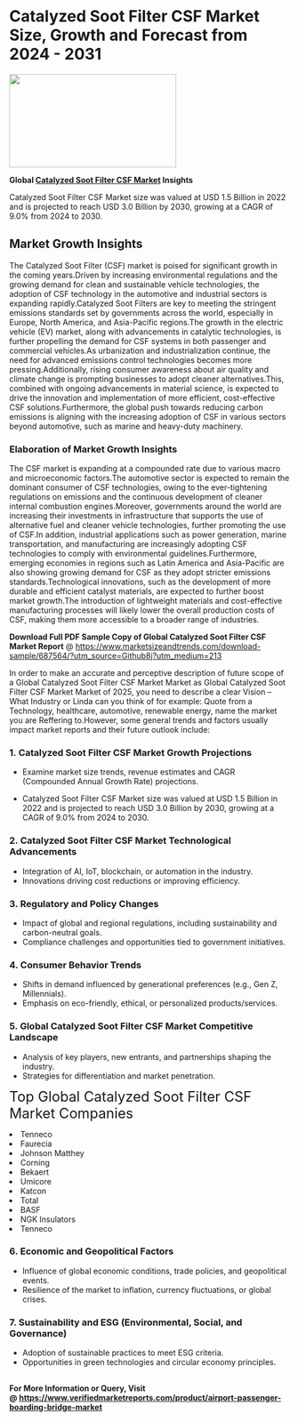 <H1>Catalyzed Soot Filter CSF Market Size, Growth and Forecast from 2024 - 2031</H1><img class="aligncenter size-medium wp-image-584254" src="https://thirdeyenews.in/wp-content/uploads/2024/09/Global-Market-Research-300x168.jpeg" alt="" width="300" height="168" /><p><strong>Global&nbsp;<a href="https://www.marketsizeandtrends.com/download-sample/687564/?utm_source=Github8j?utm_medium=213">Catalyzed Soot Filter CSF Market</a> Insights</strong></p><p>Catalyzed Soot Filter CSF Market size was valued at USD 1.5 Billion in 2022 and is projected to reach USD 3.0 Billion by 2030, growing at a CAGR of 9.0% from 2024 to 2030.</p><p><h2>Market Growth Insights</h2> The Catalyzed Soot Filter (CSF) market is poised for significant growth in the coming years.Driven by increasing environmental regulations and the growing demand for clean and sustainable vehicle technologies, the adoption of CSF technology in the automotive and industrial sectors is expanding rapidly.Catalyzed Soot Filters are key to meeting the stringent emissions standards set by governments across the world, especially in Europe, North America, and Asia-Pacific regions.The growth in the electric vehicle (EV) market, along with advancements in catalytic technologies, is further propelling the demand for CSF systems in both passenger and commercial vehicles.As urbanization and industrialization continue, the need for advanced emissions control technologies becomes more pressing.Additionally, rising consumer awareness about air quality and climate change is prompting businesses to adopt cleaner alternatives.This, combined with ongoing advancements in material science, is expected to drive the innovation and implementation of more efficient, cost-effective CSF solutions.Furthermore, the global push towards reducing carbon emissions is aligning with the increasing adoption of CSF in various sectors beyond automotive, such as marine and heavy-duty machinery. <h3>Elaboration of Market Growth Insights</h3> The CSF market is expanding at a compounded rate due to various macro and microeconomic factors.The automotive sector is expected to remain the dominant consumer of CSF technologies, owing to the ever-tightening regulations on emissions and the continuous development of cleaner internal combustion engines.Moreover, governments around the world are increasing their investments in infrastructure that supports the use of alternative fuel and cleaner vehicle technologies, further promoting the use of CSF.In addition, industrial applications such as power generation, marine transportation, and manufacturing are increasingly adopting CSF technologies to comply with environmental guidelines.Furthermore, emerging economies in regions such as Latin America and Asia-Pacific are also showing growing demand for CSF as they adopt stricter emissions standards.Technological innovations, such as the development of more durable and efficient catalyst materials, are expected to further boost market growth.The introduction of lightweight materials and cost-effective manufacturing processes will likely lower the overall production costs of CSF, making them more accessible to a broader range of industries.</p><p><span class=""><strong>Download Full PDF Sample Copy of Global Catalyzed Soot Filter CSF Market Report</strong> @ <a href="https://www.marketsizeandtrends.com/download-sample/687564/?utm_source=Github8j?utm_medium=213" target="_blank">https://www.marketsizeandtrends.com/download-sample/687564/?utm_source=Github8j?utm_medium=213</a></span></p><p>In order to make an accurate and perceptive description of future scope of a Global&nbsp;Catalyzed Soot Filter CSF Market Market as Global&nbsp;Catalyzed Soot Filter CSF Market Market of 2025, you need to describe a clear Vision &ndash; What Industry or Linda can you think of for example: Quote from a Technology, healthcare, automotive, renewable energy, name the market you are Reffering to.However, some general trends and factors usually impact market reports and their future outlook include:</p><h3>1.&nbsp;<strong>Catalyzed Soot Filter CSF Market Growth Projections</strong></h3><ul><li>Examine market size trends, revenue estimates and CAGR (Compounded Annual Growth Rate) projections.</li><li><p>Catalyzed Soot Filter CSF Market size was valued at USD 1.5 Billion in 2022 and is projected to reach USD 3.0 Billion by 2030, growing at a CAGR of 9.0% from 2024 to 2030.</p></li></ul><h3>2.&nbsp;<strong>Catalyzed Soot Filter CSF Market Technological Advancements</strong></h3><ul><li>Integration of AI, IoT, blockchain, or automation in the industry.</li><li>Innovations driving cost reductions or improving efficiency.</li></ul><h3>3.&nbsp;<strong>Regulatory and Policy Changes</strong></h3><ul><li>Impact of global and regional regulations, including sustainability and carbon-neutral goals.</li><li>Compliance challenges and opportunities tied to government initiatives.</li></ul><h3>4.&nbsp;<strong>Consumer Behavior Trends</strong></h3><ul><li>Shifts in demand influenced by generational preferences (e.g., Gen Z, Millennials).</li><li>Emphasis on eco-friendly, ethical, or personalized products/services.</li></ul><h3>5.&nbsp;<strong>Global Catalyzed Soot Filter CSF Market Competitive Landscape</strong></h3><ul><li>Analysis of key players, new entrants, and partnerships shaping the industry.</li><li>Strategies for differentiation and market penetration.</li></ul><p data-pm-slice="1 1 []"><span style="color: inherit; font-family: inherit; font-size: 25px;">Top Global Catalyzed Soot Filter CSF Market Companies</span></p><div class="" data-test-id=""><p><li>Tenneco</li><li> Faurecia</li><li> Johnson Matthey</li><li> Corning</li><li> Bekaert</li><li> Umicore</li><li> Katcon</li><li> Total</li><li> BASF</li><li> NGK Insulators</li><li> Tenneco</li></p></div><h3>6.&nbsp;<strong>Economic and Geopolitical Factors</strong></h3><ul><li>Influence of global economic conditions, trade policies, and geopolitical events.</li><li>Resilience of the market to inflation, currency fluctuations, or global crises.</li></ul><h3>7.&nbsp;<strong>Sustainability and ESG (Environmental, Social, and Governance)</strong></h3><ul><li>Adoption of sustainable practices to meet ESG criteria.</li><li>Opportunities in green technologies and circular economy principles.</li></ul><h2><strong style="font-size: 14px;">For More Information or Query, Visit @&nbsp;</strong><a style="background-color: #ffffff; font-size: 14px;" href="https://www.marketsizeandtrends.com/report/catalyzed-soot-filter-csf-market/" target="_blank">https://www.verifiedmarketreports.com/product/airport-passenger-boarding-bridge-market</a></h2>